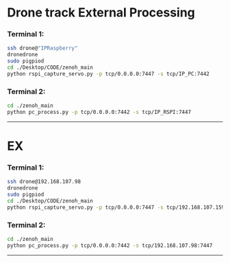 # Drone track External Processing

### Terminal 1:
```bash
ssh drone@"IPRaspberry"
dronedrone
sudo pigpiod
cd ./Desktop/CODE/zenoh_main
python rspi_capture_servo.py -p tcp/0.0.0.0:7447 -s tcp/IP_PC:7442
```

### Terminal 2:
```bash
cd ./zenoh_main
python pc_process.py -p tcp/0.0.0.0:7442 -s tcp/IP_RSPI:7447
```
-------------------------------

# EX

### Terminal 1:
```bash
ssh drone@192.168.107.98
dronedrone
sudo pigpiod
cd ./Desktop/CODE/zenoh_main
python rspi_capture_servo.py -p tcp/0.0.0.0:7447 -s tcp/192.168.107.159:7442
```

### Terminal 2:
```bash
cd ./zenoh_main
python pc_process.py -p tcp/0.0.0.0:7442 -s tcp/192.168.107.98:7447
```
-------------------------------